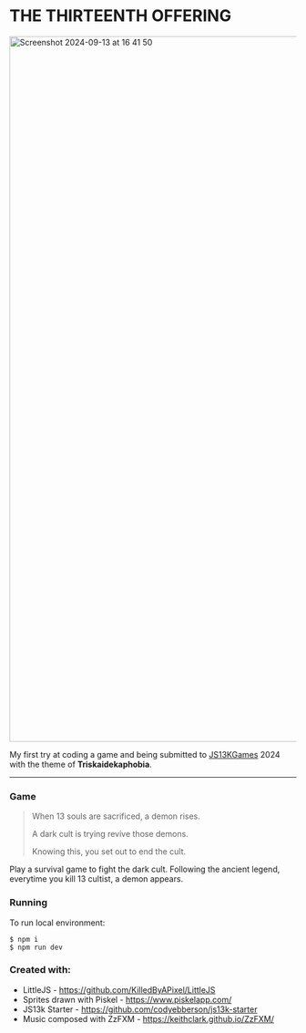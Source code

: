 # THE THIRTEENTH OFFERING
<img width="1238" alt="Screenshot 2024-09-13 at 16 41 50" src="https://github.com/user-attachments/assets/b75792fd-a22a-4754-8138-470b7ff5b2b9">

My first try at coding a game and being submitted to [JS13KGames](https://js13kgames.com/) 2024 with the theme of **Triskaidekaphobia**.

---
### Game

> When 13 souls are sacrificed, a demon rises. 
> 
> A dark cult is trying revive those demons. 
> 
> Knowing this, 
> you set out to end the cult.

Play a survival game to fight the dark cult. Following the ancient legend, everytime you kill 13 cultist, a demon appears.


### Running

To run local environment:
```
$ npm i
$ npm run dev 
```

### Created with:

- LittleJS - https://github.com/KilledByAPixel/LittleJS
- Sprites drawn with Piskel - https://www.piskelapp.com/
- JS13k Starter - https://github.com/codyebberson/js13k-starter
- Music composed with ZzFXM - https://keithclark.github.io/ZzFXM/

